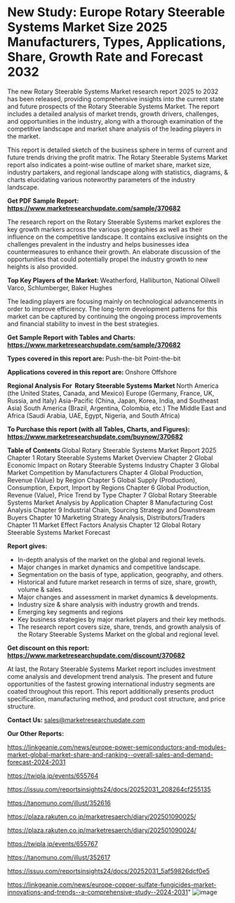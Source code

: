 # New Study: Europe Rotary Steerable Systems Market Size 2025 Manufacturers, Types, Applications, Share, Growth Rate and Forecast 2032

The new Rotary Steerable Systems Market research report 2025 to 2032 has been released, providing comprehensive insights into the current state and future prospects of the Rotary Steerable Systems Market. The report includes a detailed analysis of market trends, growth drivers, challenges, and opportunities in the industry, along with a thorough examination of the competitive landscape and market share analysis of the leading players in the market.

This report is detailed sketch of the business sphere in terms of current and future trends driving the profit matrix. The Rotary Steerable Systems Market report also indicates a point-wise outline of market share, market size, industry partakers, and regional landscape along with statistics, diagrams, &amp; charts elucidating various noteworthy parameters of the industry landscape.

<strong><b>Get PDF Sample Report: <a href=https://www.marketresearchupdate.com/sample/370682>https://www.marketresearchupdate.com/sample/370682</a></b></strong>

The research report on the Rotary Steerable Systems market explores the key growth markers across the various geographies as well as their influence on the competitive landscape. It contains exclusive insights on the challenges prevalent in the industry and helps businesses idea countermeasures to enhance their growth. An elaborate discussion of the opportunities that could potentially propel the industry growth to new heights is also provided.

<strong><b>Top Key Players of the Market:
</b></strong>Weatherford, Halliburton, National Oilwell Varco, Schlumberger, Baker Hughes<strong><b>
</b></strong>

The leading players are focusing mainly on technological advancements in order to improve efficiency. The long-term development patterns for this market can be captured by continuing the ongoing process improvements and financial stability to invest in the best strategies.

<strong><b>Get Sample Report with Tables and Charts: <a href=https://www.marketresearchupdate.com/sample/370682>https://www.marketresearchupdate.com/sample/370682</a></b></strong>

<strong><b>Types covered in this report are:
</b></strong>Push-the-bit
Point-the-bit<strong><b>
</b></strong>

<strong><b>Applications covered in this report are:
</b></strong>Onshore
Offshore<strong><b>
</b></strong>

<strong><b>Regional Analysis For  Rotary Steerable Systems Market</b></strong><strong><b>
</b></strong>North America (the United States, Canada, and Mexico)
Europe (Germany, France, UK, Russia, and Italy)
Asia-Pacific (China, Japan, Korea, India, and Southeast Asia)
South America (Brazil, Argentina, Colombia, etc.)
The Middle East and Africa (Saudi Arabia, UAE, Egypt, Nigeria, and South Africa)

<strong><b>To Purchase this report (with all Tables, Charts, and Figures): <a href=https://www.marketresearchupdate.com/buynow/370682>https://www.marketresearchupdate.com/buynow/370682</a></b></strong>

<strong><b>Table of Contents</b></strong><strong><b>
</b></strong>Global Rotary Steerable Systems Market Report 2025
Chapter 1 Rotary Steerable Systems Market Overview
Chapter 2 Global Economic Impact on Rotary Steerable Systems Industry
Chapter 3 Global Market Competition by Manufacturers
Chapter 4 Global Production, Revenue (Value) by Region
Chapter 5 Global Supply (Production), Consumption, Export, Import by Regions
Chapter 6 Global Production, Revenue (Value), Price Trend by Type
Chapter 7 Global Rotary Steerable Systems Market Analysis by Application
Chapter 8 Manufacturing Cost Analysis
Chapter 9 Industrial Chain, Sourcing Strategy and Downstream Buyers
Chapter 10 Marketing Strategy Analysis, Distributors/Traders
Chapter 11 Market Effect Factors Analysis
Chapter 12 Global Rotary Steerable Systems Market Forecast

<strong><b>Report gives:</b></strong>

- In-depth analysis of the market on the global and regional levels.
- Major changes in market dynamics and competitive landscape.
- Segmentation on the basis of type, application, geography, and others.
- Historical and future market research in terms of size, share, growth, volume &amp; sales.
- Major changes and assessment in market dynamics &amp; developments.
- Industry size &amp; share analysis with industry growth and trends.
- Emerging key segments and regions
- Key business strategies by major market players and their key methods.
- The research report covers size, share, trends, and growth analysis of the Rotary Steerable Systems Market on the global and regional level.

<strong><b>Get discount on this report: <a href=https://www.marketresearchupdate.com/discount/370682>https://www.marketresearchupdate.com/discount/370682</a></b></strong>

At last, the Rotary Steerable Systems Market report includes investment come analysis and development trend analysis. The present and future opportunities of the fastest growing international industry segments are coated throughout this report. This report additionally presents product specification, manufacturing method, and product cost structure, and price structure.

<strong><b>Contact Us:
</b></strong>sales@marketresearchupdate.com

<strong>Our Other Reports:</strong>

<a href=https://linkgeanie.com/news/europe-power-semiconductors-and-modules-market-global-market-share-and-ranking--overall-sales-and-demand-forecast-2024-2031>https://linkgeanie.com/news/europe-power-semiconductors-and-modules-market-global-market-share-and-ranking--overall-sales-and-demand-forecast-2024-2031</a>

<a href=https://twipla.jp/events/655764>https://twipla.jp/events/655764</a>

<a href=https://issuu.com/reportsinsights24/docs/20252031_208264cf255135>https://issuu.com/reportsinsights24/docs/20252031_208264cf255135</a>

<a href=https://tanomuno.com/illust/352616>https://tanomuno.com/illust/352616</a>

<a href=https://plaza.rakuten.co.jp/marketresaerch/diary/202501090025/>https://plaza.rakuten.co.jp/marketresaerch/diary/202501090025/</a>

<a href=https://plaza.rakuten.co.jp/marketresaerch/diary/202501090024/>https://plaza.rakuten.co.jp/marketresaerch/diary/202501090024/</a>

<a href=https://twipla.jp/events/655767>https://twipla.jp/events/655767</a>

<a href=https://tanomuno.com/illust/352617>https://tanomuno.com/illust/352617</a>

<a href=https://issuu.com/reportsinsights24/docs/20252031_5af59826dcf0e5>https://issuu.com/reportsinsights24/docs/20252031_5af59826dcf0e5</a>

<a href=https://linkgeanie.com/news/europe-copper-sulfate-fungicides-market-innovations-and-trends--a-comprehensive-study--2024-2031>https://linkgeanie.com/news/europe-copper-sulfate-fungicides-market-innovations-and-trends--a-comprehensive-study--2024-2031</a>"
![image](https://github.com/user-attachments/assets/28bb567a-8169-4bdc-aa79-7d3b2ec527f2)
